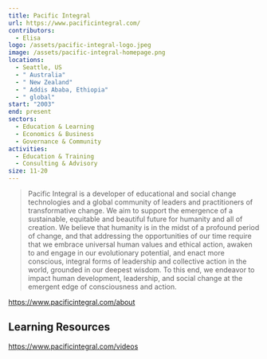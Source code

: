 ```yaml
---
title: Pacific Integral
url: https://www.pacificintegral.com/
contributors:
  - Elisa
logo: /assets/pacific-integral-logo.jpeg
image: /assets/pacific-integral-homepage.png
locations:
  - Seattle, US
  - " Australia"
  - " New Zealand"
  - " Addis Ababa, Ethiopia"
  - " global"
start: "2003"
end: present
sectors:
  - Education & Learning
  - Economics & Business
  - Governance & Community
activities:
  - Education & Training
  - Consulting & Advisory
size: 11-20
---
```

> Pacific Integral is a developer of educational and social change technologies and a global community of leaders and practitioners of transformative change. We aim to support the emergence of a sustainable, equitable and beautiful future for humanity and all of creation. We believe that humanity is in the midst of a profound period of change, and that addressing the opportunities of our time require that we embrace universal human values and ethical action, awaken to and engage in our evolutionary potential, and enact more conscious, integral forms of leadership and collective action in the world, grounded in our deepest wisdom. To this end, we endeavor to impact human development, leadership, and social change at the emergent edge of consciousness and action.

 https://www.pacificintegral.com/about

## Learning Resources

https://www.pacificintegral.com/videos
